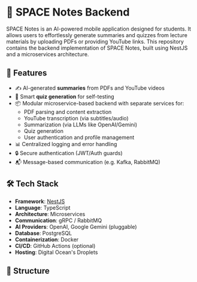 # 🧠 SPACE Notes Backend

SPACE Notes is an AI-powered mobile application designed for students. It allows users to effortlessly generate summaries and quizzes from lecture materials by uploading PDFs or providing YouTube links. This repository contains the backend implementation of SPACE Notes, built using NestJS and a microservices architecture.

## 🚀 Features

- ✍️ AI-generated **summaries** from PDFs and YouTube videos
- 🧪 Smart **quiz generation** for self-testing
- 📦 Modular microservice-based backend with separate services for:
  - PDF parsing and content extraction
  - YouTube transcription (via subtitles/audio)
  - Summarization (via LLMs like OpenAI/Gemini)
  - Quiz generation
  - User authentication and profile management
- 📊 Centralized logging and error handling
- 🔒 Secure authentication (JWT/Auth guards)
- 📬 Message-based communication (e.g. Kafka, RabbitMQ)

## 🛠 Tech Stack

- **Framework**: [NestJS](https://nestjs.com/)
- **Language**: TypeScript
- **Architecture**: Microservices
- **Communication**: gRPC / RabbitMQ 
- **AI Providers**: OpenAI, Google Gemini (pluggable)
- **Database**: PostgreSQL 
- **Containerization**: Docker
- **CI/CD**: GitHub Actions (optional)
- **Hosting**: Digital Ocean's Droplets

## 📁 Structure

